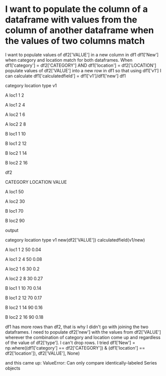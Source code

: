 
# I want to populate the column of a dataframe with values from the column of another dataframe when the values of two columns match

I want to populate values of df2['VALUE'] in a new column in df1 df1['New'] when category and location match for both dataframes.
When
df1['category'] = df2['CATEGORY']  AND df1['location'] = df2['LOCATION']
populate values of df2['VALUE'] into a new row in df1 so that using df1['v1'] I can calculate df1['calculatedfield'] = df1['v1']/df1['new']
df1




category
location
type
v1




A
loc1
1
2


A
loc1
2
4


A
loc2
1
6


A
loc2
2
8


B
loc1
1
10


B
loc1
2
12


B
loc2
1
14


B
loc2
2
16




df2




CATEGORY
LOCATION
VALUE




A
loc1
50


A
loc2
30


B
loc1
70


B
loc2
90




output




category
location
type
v1
new(df2['VALUE'])
calculatedfield(v1/new)




A
loc1
1
2
50
0.04


A
loc1
2
4
50
0.08


A
loc2
1
6
30
0.2


A
loc2
2
8
30
0.27


B
loc1
1
10
70
0.14


B
loc1
2
12
70
0.17


B
loc2
1
14
90
0.16


B
loc2
2
16
90
0.18




df1 has more rows than df2, that is why I didn't go with joining the two dataframes. I need to populate df2['new'] with the values from df2['VALUE'] wherever the combination of category and location come up and regardless of the value of df2['type']. I can't drop rows.
I tried
df1['New'] = np.where((df1['category'] == df2['CATEGORY']) & (df1['location'] == df2['location']), df2['VALUE'], None)

and this came up:
ValueError: Can only compare identically-labeled Series objects

        